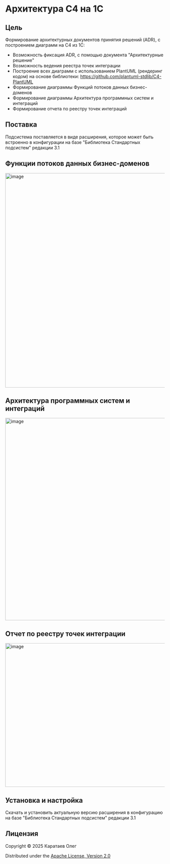 # Архитектура С4 на 1С

## Цель
Формирование архитектурных документов принятия решений (ADR), с построением диаграмм на С4 из 1С:
- Возможность фиксация ADR, с помощью документа "Архитектурные решение"
- Возможность ведения реестра точек интеграции
- Построение всех диаграмм с использованием PlantUML (рендеринг кодом) на основе библиотеки: https://github.com/plantuml-stdlib/C4-PlantUML
- Формирование диаграммы Функций потоков данных бизнес-доменов
- Формирование диаграммы Архитектура программных систем и интеграций
- Формирование отчета по реестру точек интеграций

## Поставка
Подсистема поставляется в виде расширения, которое может быть встроенно в конфигурации на базе "Библиотека Стандартных подсистем" редакции 3.1


## Функции потоков данных бизнес-доменов

 <img width="823" height="677" alt="image" src="https://github.com/user-attachments/assets/eb63cceb-b881-4155-8440-1700ed25cb0a" />

## Архитектура программных систем и интеграций

<img width="909" height="639" alt="image" src="https://github.com/user-attachments/assets/ba6d7464-dc95-4e1b-80db-2898b6073dfb" />

## Отчет по реестру точек интеграции

<img width="1377" height="454" alt="image" src="https://github.com/user-attachments/assets/330aa56b-3fdf-4add-91e5-c25b4f57cd92" />

## Установка и настройка

Скачать и установить актуальную версию расширения в конфигурацию на базе "Библиотека Стандартных подсистем" редакции 3.1

## Лицензия

Copyright © 2025 Каратаев Олег

Distributed under the [Apache License, Version 2.0](http://www.apache.org/licenses/LICENSE-2.0.html)

